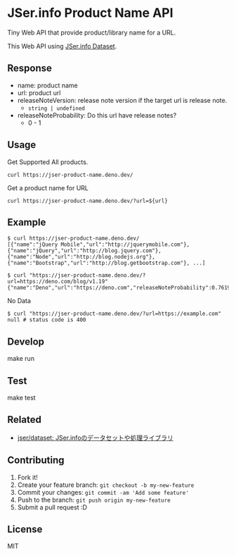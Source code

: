 # JSer.info Product Name API

Tiny Web API that provide product/library name for a URL.

This Web API using [JSer.info Dataset](https://github.com/jser/dataset).

## Response

- name: product name
- url: product url
- releaseNoteVersion: release note version if the target url is release note.
  - `string | undefined`
- releaseNoteProbability: Do this url have release notes?
    - 0 - 1

## Usage

Get Supported All products.

```
curl https://jser-product-name.deno.dev/
```

Get a product name for URL

```
curl https://jser-product-name.deno.dev/?url=${url}
```

## Example

```shell
$ curl https://jser-product-name.deno.dev/
[{"name":"jQuery Mobile","url":"http://jquerymobile.com"},{"name":"jQuery","url":"http://blog.jquery.com"},{"name":"Node","url":"http://blog.nodejs.org"},{"name":"Bootstrap","url":"http://blog.getbootstrap.com"}, ...]
```

```shell
$ curl "https://jser-product-name.deno.dev/?url=https://deno.com/blog/v1.19"
{"name":"Deno","url":"https://deno.com","releaseNoteProbability":0.7619047619047619,"releaseNoteVersion":"v1.19"}
```

No Data

```shell
$ curl "https://jser-product-name.deno.dev/?url=https://example.com"
null # status code is 400
```

## Develop

  make run

## Test

  make test

## Related

- [jser/dataset: JSer.infoのデータセットや処理ライブラリ](https://github.com/jser/dataset)

## Contributing

1. Fork it!
2. Create your feature branch: `git checkout -b my-new-feature`
3. Commit your changes: `git commit -am 'Add some feature'`
4. Push to the branch: `git push origin my-new-feature`
5. Submit a pull request :D

## License

MIT
